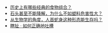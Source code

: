 + [历史上有哪些经典的食物组合？](https://daily.zhihu.com/story/9780825)
+ [石头甚至不能降解，为什么不如塑料危害性大？](https://daily.zhihu.com/story/9780820)
+ [从生物学的角度，人首蛇身这种形态能生存吗？](https://daily.zhihu.com/story/9780822)
+ [瞎扯 · 如何正确地吐槽](https://daily.zhihu.com/story/9780829)
